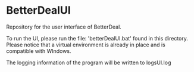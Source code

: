 # BetterDealUI
Repository for the user interface of BetterDeal.

To run the UI, please run the file: 'betterDealUI.bat' found in this directory.
Please notice that a virtual environment is already in place and is compatible with WIndows.

The logging information of the program will be written to logsUI.log